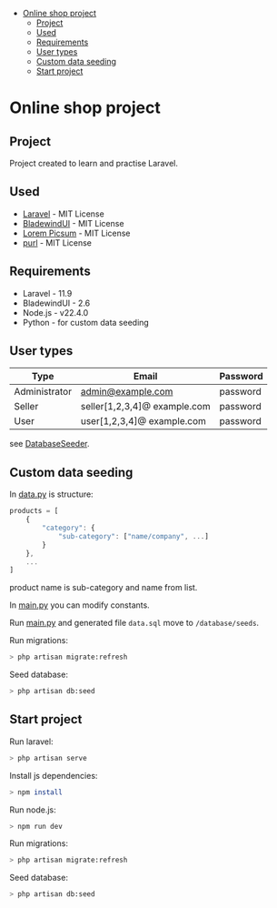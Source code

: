 - [Online shop project](#online-shop-project)
  - [Project](#project)
  - [Used](#used)
  - [Requirements](#requirements)
  - [User types](#user-types)
  - [Custom data seeding](#custom-data-seeding)
  - [Start project](#start-project)

# Online shop project

## Project

Project created to learn and practise Laravel.

## Used

- [Laravel](https://laravel.com/) - MIT License
- [BladewindUI](https://bladewindui.com/) - MIT License
- [Lorem Picsum](https://picsum.photos/) - MIT License
- [purl](https://github.com/allmarkedup/purl) - MIT License

## Requirements

- Laravel - 11.9
- BladewindUI - 2.6
- Node.js - v22.4.0
- Python - for custom data seeding

## User types

| Type          | Email                        | Password |
| ------------- | ---------------------------- | -------- |
| Administrator | admin@example.com            | password |
| Seller        | seller[1,2,3,4]@ example.com | password |
| User          | user[1,2,3,4]@ example.com   | password |

see [DatabaseSeeder](/database/seeders/DatabaseSeeder.php).


## Custom data seeding

In [data.py](/seed_data/data.py) is structure:

```js
products = [
    {
        "category": {
            "sub-category": ["name/company", ...]
        }
    },
    ...
]
```

product name is sub-category and name from list.

In [main.py](/seed_data/main.py) you can modify constants.

Run [main.py](/seed_data/main.py) and generated file ```data.sql``` move to ```/database/seeds```.

Run migrations:

```bash
> php artisan migrate:refresh
```

Seed database:

```bash
> php artisan db:seed
```

## Start project

Run laravel:

```bash
> php artisan serve
```

Install js dependencies:

```bash
> npm install
```

Run node.js:

```bash
> npm run dev
```

Run migrations:

```bash
> php artisan migrate:refresh
```

Seed database:

```bash
> php artisan db:seed
```
